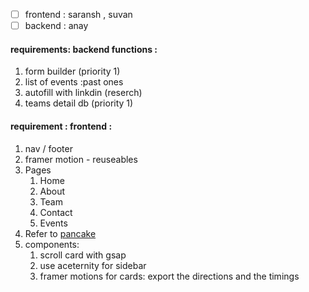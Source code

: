 - [ ] frontend : saransh , suvan 
- [ ] backend : anay
#### requirements: backend functions : 
1. form builder (priority 1)
2. list of events :past ones
3. autofill with linkdin (reserch)
4. teams detail db (priority 1)
#### requirement : frontend :
1. nav / footer
2. framer motion - reuseables
3. Pages
	1. Home
	2. About
	3. Team
	4. Contact
	5. Events
4. Refer to [pancake](https://pancakewebstudio.com)
5. components:
	1. scroll card with gsap
	2. use aceternity for sidebar
	3. framer motions for cards: export the directions and the timings
	